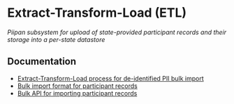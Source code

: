 # Extract-Transform-Load (ETL)

*Piipan subsystem for upload of state-provided participant records and their storage into a per-state datastore*

## Documentation

* [Extract-Transform-Load process for de-identified PII bulk import](./docs/etl.md)
* [Bulk import format for participant records](./docs/bulk-import.md)
* [Bulk API for importing participant records](./docs/api.md)
